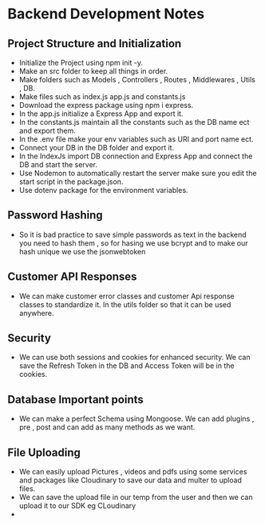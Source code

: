 # Backend Development Notes

## Project Structure and Initialization
- Initialize the Project using npm init -y.
- Make an src folder to keep all things in order.
- Make folders such as Models , Controllers , Routes , Middlewares , Utils , DB.
- Make files such as index.js app.js and constants.js
- Download the express package using npm i express.
- In the app.js initialize a Express App and export it.
- In the constants.js maintain all the constants such as the DB name ect and export them.
- In the .env file make your env variables such as URI and port name ect.
- Connect your DB in the DB folder and export it.
- In the IndexJs import DB connection and Express App and connect the DB and start the server.
- Use Nodemon to automatically restart the server make sure you edit the start script in the package.json.
- Use dotenv package for the environment variables.

## Password Hashing 
- So it is bad practice to save simple passwords as text in the backend you need to hash them , so for hasing we use bcrypt and to make our hash unique we use the jsonwebtoken

## Customer API Responses
- We can make customer error classes and customer Api response classes to standardize it. In the utils folder so that it can be used anywhere.

## Security
- We can use both sessions and cookies for enhanced security. We can save the Refresh Token in the DB and Access Token will be in the cookies.

## Database Important points
- We can make a perfect Schema using Mongoose. We can add plugins , pre , post and can add as many methods as we want.

## File Uploading 
- We can easily upload Pictures , videos and pdfs using some services and packages like Cloudinary to save our data and multer to upload files.
- We can save the upload file in our temp from the user and then we can upload it to our SDK eg CLoudinary
-


